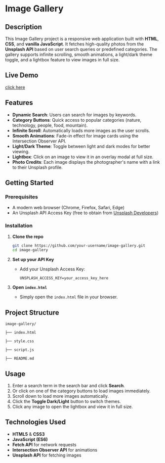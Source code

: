 # Image Gallery 

## Description

This Image Gallery project is a responsive web application built with **HTML**, **CSS**, and **vanilla JavaScript**. It fetches high-quality photos from the **Unsplash API** based on user search queries or predefined categories. The gallery supports infinite scrolling, smooth animations, a light/dark theme toggle, and a lightbox feature to view images in full size.

## Live Demo

[click here](https://divya-anand-05.github.io/CodeAlpha_Image_Gallery/)


## Features

* **Dynamic Search**: Users can search for images by keywords.
* **Category Buttons**: Quick access to popular categories (nature, technology, people, food, mountain).
* **Infinite Scroll**: Automatically loads more images as the user scrolls.
* **Smooth Animations**: Fade-in effect for image cards using the Intersection Observer API.
* **Light/Dark Theme**: Toggle between light and dark modes for better viewing.
* **Lightbox**: Click on an image to view it in an overlay modal at full size.
* **Photo Credits**: Each image displays the photographer's name with a link to their Unsplash profile.

## Getting Started

### Prerequisites

* A modern web browser (Chrome, Firefox, Safari, Edge)
* An Unsplash API Access Key (free to obtain from [Unsplash Developers](https://unsplash.com/developers))

### Installation

1. **Clone the repo**

   ```bash
   git clone https://github.com/your-username/image-gallery.git
   cd image-gallery
   ```

2. **Set up your API Key**

   
   * Add your Unsplash Access Key:

     ```env
     UNSPLASH_ACCESS_KEY=your_access_key_here
     ```

3. **Open `index.html`**

   * Simply open the `index.html` file in your browser.

## Project Structure

```
image-gallery/

├── index.html
      
├── style.css
     
├── script.js
       
├── README.md       

```

## Usage

1. Enter a search term in the search bar and click **Search**.
2. Or click on one of the category buttons to load images immediately.
3. Scroll down to load more images automatically.
4. Click the **Toggle Dark/Light** button to switch themes.
5. Click any image to open the lightbox and view it in full size.

## Technologies Used

* **HTML5** & **CSS3**
* **JavaScript (ES6)**
* **Fetch API** for network requests
* **Intersection Observer API** for animations
* **Unsplash API** for fetching images


